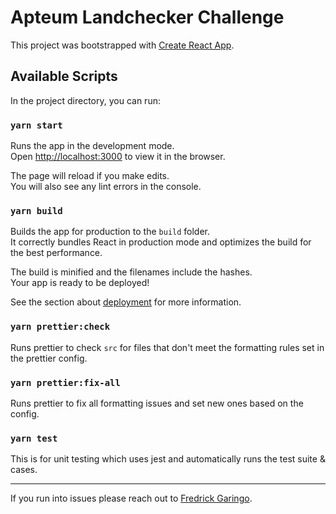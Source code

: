 # Apteum Landchecker Challenge

This project was bootstrapped with [Create React App](https://github.com/facebook/create-react-app).

## Available Scripts

In the project directory, you can run:

### `yarn start`

Runs the app in the development mode.\
Open [http://localhost:3000](http://localhost:3000) to view it in the browser.

The page will reload if you make edits.\
You will also see any lint errors in the console.

### `yarn build`

Builds the app for production to the `build` folder.\
It correctly bundles React in production mode and optimizes the build for the best performance.

The build is minified and the filenames include the hashes.\
Your app is ready to be deployed!

See the section about [deployment](https://facebook.github.io/create-react-app/docs/deployment) for more information.

### `yarn prettier:check`

Runs prettier to check `src` for files that don't meet the formatting rules set in the prettier config.

### `yarn prettier:fix-all`

Runs prettier to fix all formatting issues and set new ones based on the config.

### `yarn test`

This is for unit testing which uses jest and automatically runs the test suite & cases.

---

If you run into issues please reach out to [Fredrick Garingo](mailto:fredrickjohng7@gmail.com).
